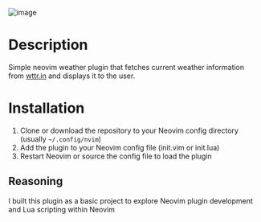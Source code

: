 ![image](https://github.com/BrettBass/weather/assets/62232561/67f85c4a-ae38-4929-a83f-62ff58a27cde)
# Description
Simple neovim weather plugin that fetches current weather information from [wttr.in](https://wttr.in) and displays it to the user.

# Installation
1. Clone or download the repository to your Neovim config directory (usually `~/.config/nvim`)
2. Add the plugin to your Neovim config file (init.vim or init.lua)
3. Restart Neovim or source the config file to load the plugin

## Reasoning
I built this plugin as a basic project to explore Neovim plugin development and Lua scripting within Neovim
